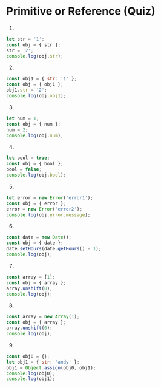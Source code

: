 # Primitive or Reference (Quiz)

1.

```js
let str = '1';
const obj = { str };
str = '2';
console.log(obj.str);
```

2.

```js
const obj1 = { str: '1' };
const obj = { obj1 };
obj1.str = '2';
console.log(obj.obj1);
```

3.

```js
let num = 1;
const obj = { num };
num = 2;
console.log(obj.num);
```

4.

```js
let bool = true;
const obj = { bool };
bool = false;
console.log(obj.bool);
```

5.

```js
let error = new Error('error1');
const obj = { error };
error = new Error('error2');
console.log(obj.error.message);
```

6.

```js
const date = new Date();
const obj = { date };
date.setHours(date.getHours() - 1);
console.log(obj);
```

7.

```js
const array = [1];
const obj = { array };
array.unshift(0);
console.log(obj);
```

8.

```js
const array = new Array(1);
const obj = { array };
array.unshift(0);
console.log(obj);
```

9.

```js
const obj0 = {};
let obj1 = { str: 'andy' };
obj1 = Object.assign(obj0, obj1);
console.log(obj0);
console.log(obj1);
```
